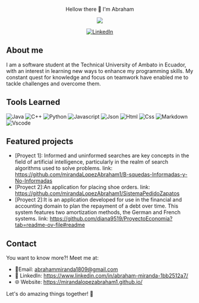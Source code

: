 <p align="center">
  Hellow there 👋 I'm Abraham 
</p>

<p align="center">
  <img src="https://github.com/mirandaLopezAbraham1/mirandaLopezAbraham1/blob/main/giphy.gif">
</p>
<p align="center">
  <a href="https://www.linkedin.com/in/abraham-miranda-1bb2512a7/" target="_blank">
    <img src="https://img.shields.io/badge/linkedin-%230077B5.svg?&style=for-the-badge&logo=linkedin&logoColor=white&color=071A2C" alt="LinkedIn"/>
  </a>
</p>

## About me

I am a software student at the Technical University of Ambato in Ecuador, with an interest in learning new ways to enhance my programming skills. My constant quest for knowledge and focus on teamwork have enabled me to tackle challenges and overcome them.
## Tools Learned

![Java](https://img.shields.io/badge/Java-ED8B00?style=flat&logo=java&logoColor=white)
![C++](https://img.shields.io/badge/C%2B%2B-00599C?style=flat&logo=c%2B%2B&logoColor=white)
![Python](https://img.shields.io/badge/Python-FFD43B?style=flat&logo=python&logoColor=darkgreen)
![Javascript](https://img.shields.io/badge/JavaScript-323330?style=flat&logo=javascript&logoColor=F7DF1E)
![Json](https://img.shields.io/badge/json-5E5C5C?style=flat&logo=json&logoColor=white)
![Html](https://img.shields.io/badge/HTML5-E34F26?style=flat&logo=html5&logoColor=white)
![Css](https://img.shields.io/badge/CSS3-1572B6?style=flat&logo=css3&logoColor=white)
![Markdown](https://img.shields.io/badge/Markdown-000000?style=flat&logo=markdown&logoColor=white)
![Vscode](https://img.shields.io/badge/Visual_Studio_Code-0078D4?style=flat&logo=visual%20studio%20code&logoColor=white)

## Featured projects

- [Proyect 1]: Informed and uninformed searches are key concepts in the field of artificial intelligence, particularly in the realm of search algorithms used to solve problems.
link: https://github.com/mirandaLopezAbraham1/B-squedas-Informadas-y-No-Informadas
- [Proyect 2]:An application for placing shoe orders.
  link: https://github.com/mirandaLopezAbraham1/SistemaPedidoZapatos
 - [Proyect 2]:It is an application developed for use in the financial and accounting domain to plan the repayment of a debt over time. This system features two amortization methods, the German and French systems.
link: https://github.com/diana9519/ProyectoEconomia?tab=readme-ov-file#readme

## Contact
You want to know more?! Meet me at:
- 📧Email: abrahammiranda1809@gmail.com
- 💼 LinkedIn: https://www.linkedin.com/in/abraham-miranda-1bb2512a7/
- 🌐 Website: https://mirandalopezabraham1.github.io/

Let's do amazing things together! 🚀 

<!--
**mirandaLopezAbraham1/mirandaLopezAbraham1** is a ✨ _special_ ✨ repository because its `README.md` (this file) appears on your GitHub profile.

Here are some ideas to get you started:

- 🔭 I’m currently working on ...
- 🌱 I’m currently learning ...
- 👯 I’m looking to collaborate on ...
- 🤔 I’m looking for help with ...
- 💬 Ask me about ...
- 📫 How to reach me: ...
- 😄 Pronouns: ...
- ⚡ Fun fact: ...
-->
